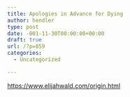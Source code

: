 ```yaml
---
title: Apologies in Advance for Dying
author: hendler
type: post
date: -001-11-30T00:00:00+00:00
draft: true
url: /?p=859
categories:
  - Uncategorized

---
```

https://www.elijahwald.com/origin.html